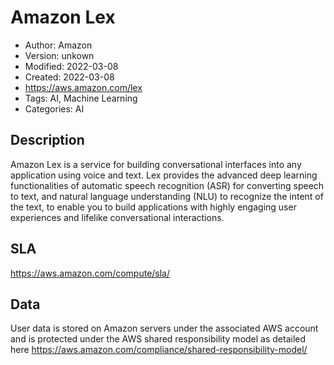 # Amazon Lex

* Author: Amazon
* Version: unkown
* Modified: 2022-03-08
* Created: 2022-03-08
* <https://aws.amazon.com/lex>
* Tags: AI, Machine Learning
* Categories: AI

## Description

Amazon Lex is a service for building conversational interfaces into any application using voice and text. Lex provides the advanced deep learning functionalities of automatic speech recognition (ASR) for converting speech to text, and natural language understanding (NLU) to recognize the intent of the text, to enable you to build applications with highly engaging user experiences and lifelike conversational interactions.

## SLA

https://aws.amazon.com/compute/sla/

## Data

User data is stored on Amazon servers under the associated AWS account and is protected under the AWS shared responsibility model as detailed here https://aws.amazon.com/compliance/shared-responsibility-model/
